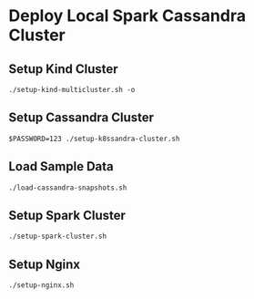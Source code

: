 # Deploy Local Spark Cassandra Cluster

## Setup Kind Cluster
```shell
./setup-kind-multicluster.sh -o
```

## Setup Cassandra Cluster
```shell
$PASSWORD=123 ./setup-k8ssandra-cluster.sh
```

## Load Sample Data
```shell
./load-cassandra-snapshots.sh
```

## Setup Spark Cluster
```shell
./setup-spark-cluster.sh
```

## Setup Nginx
```shell
./setup-nginx.sh
```